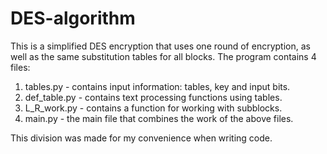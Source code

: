# DES-algorithm
This is a simplified DES encryption that uses one round of encryption, as well as the same substitution tables for all blocks.
The program contains 4 files:
1) tables.py - contains input information: tables, key and input bits.
2) def_table.py - contains text processing functions using tables.
3) L_R_work.py - contains a function for working with subblocks.
4) main.py - the main file that combines the work of the above files.

This division was made for my convenience when writing code.
